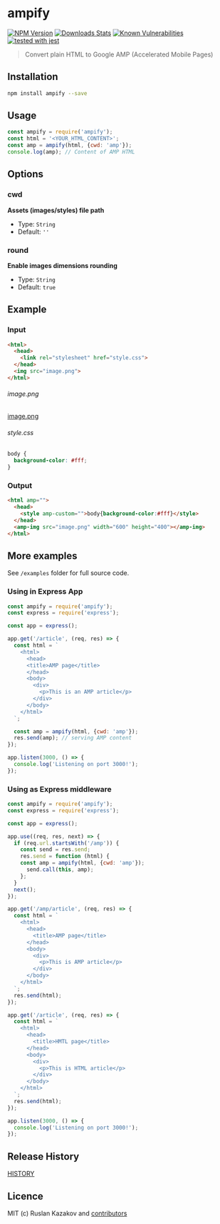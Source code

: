 # ampify

[![NPM Version][npm-image]][npm-url]
[![Downloads Stats][npm-downloads]][npm-url]
[![Known Vulnerabilities](https://snyk.io/test/github/rkazakov/ampify/badge.svg)](https://snyk.io/test/github/rkazakov/ampify)
[![tested with jest](https://img.shields.io/badge/tested_with-jest-99424f.svg)](https://github.com/facebook/jest)

> Convert plain HTML to Google AMP (Accelerated Mobile Pages)

## Installation
```sh
npm install ampify --save
```

## Usage

```js
const ampify = require('ampify');
const html = '<YOUR_HTML_CONTENT>';
const amp = ampify(html, {cwd: 'amp'});
console.log(amp); // Content of AMP HTML
```

## Options

### cwd

**Assets (images/styles) file path**
- Type: `String`
- Default: `''`

### round

**Enable images dimensions rounding**
- Type: `String`
- Default: `true`

## Example

### Input
```html
<html>
  <head>
    <link rel="stylesheet" href="style.css">
  </head>
  <img src="image.png">
</html>
```

###### image.png
[image.png](/test/image.png)

###### style.css
```css
body {
  background-color: #fff;
}
```

### Output
```html
<html amp="">
  <head>
    <style amp-custom="">body{background-color:#fff}</style>
  </head>
  <amp-img src="image.png" width="600" height="400"></amp-img>
</html>
```

## More examples

See `/examples` folder for full source code.

### Using in Express App

```js
const ampify = require('ampify');
const express = require('express');

const app = express();

app.get('/article', (req, res) => {
  const html = `
    <html>
      <head>
      <title>AMP page</title>
      </head>
      <body>
        <div>
          <p>This is an AMP article</p>
        </div>
      </body>
    </html>
  `;

  const amp = ampify(html, {cwd: 'amp'});
  res.send(amp); // serving AMP content
});

app.listen(3000, () => {
  console.log('Listening on port 3000!');
});
```

### Using as Express middleware

```js
const ampify = require('ampify');
const express = require('express');

const app = express();

app.use((req, res, next) => {
  if (req.url.startsWith('/amp')) {
    const send = res.send;
    res.send = function (html) {
    const amp = ampify(html, {cwd: 'amp'});
      send.call(this, amp);
    };
  }
  next();
});

app.get('/amp/article', (req, res) => {
  const html = `
    <html>
      <head>
        <title>AMP page</title>
      </head>
      <body>
        <div>
          <p>This is AMP article</p>
        </div>
      </body>
    </html>
  `;
  res.send(html);
});

app.get('/article', (req, res) => {
  const html = `
    <html>
      <head>
        <title>HMTL page</title>
      </head>
      <body>
        <div>
          <p>This is HTML article</p>
        </div>
      </body>
    </html>
  `;
  res.send(html);
});

app.listen(3000, () => {
  console.log('Listening on port 3000!');
});
```

## Release History

[HISTORY](./HISTORY.md)

## Licence
MIT (c) Ruslan Kazakov and [contributors](https://github.com/rkazakov/ampify/graphs/contributors)

[PostXML]: https://github.com/postxml/postxml
[npm-url]: https://www.npmjs.org/package/ampify
[npm-image]: https://img.shields.io/npm/v/ampify.svg?style=flat-square
[npm-downloads]: https://img.shields.io/npm/dm/ampify.svg?style=flat-square
